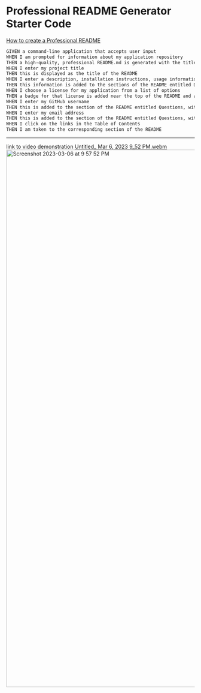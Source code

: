 # Professional README Generator Starter Code

[How to create a Professional README](https://coding-boot-camp.github.io/full-stack/github/professional-readme-guide)

```md
GIVEN a command-line application that accepts user input
WHEN I am prompted for information about my application repository
THEN a high-quality, professional README.md is generated with the title of my project and sections entitled Description, Table of Contents, Installation, Usage, License, Contributing, Tests, and Questions
WHEN I enter my project title
THEN this is displayed as the title of the README
WHEN I enter a description, installation instructions, usage information, contribution guidelines, and test instructions
THEN this information is added to the sections of the README entitled Description, Installation, Usage, Contributing, and Tests
WHEN I choose a license for my application from a list of options
THEN a badge for that license is added near the top of the README and a notice is added to the section of the README entitled License that explains which license the application is covered under
WHEN I enter my GitHub username
THEN this is added to the section of the README entitled Questions, with a link to my GitHub profile
WHEN I enter my email address
THEN this is added to the section of the README entitled Questions, with instructions on how to reach me with additional questions
WHEN I click on the links in the Table of Contents
THEN I am taken to the corresponding section of the README
```
---
link to video demonstration
[Untitled_ Mar 6, 2023 9_52 PM.webm](https://user-images.githubusercontent.com/120063382/223308578-254929a4-7ea3-48b5-9382-1c3c1a601e64.webm)
<img width="1433" alt="Screenshot 2023-03-06 at 9 57 52 PM" src="https://user-images.githubusercontent.com/120063382/223308755-34056385-9fa6-4e94-8482-a5e6ae8a8d64.png">
